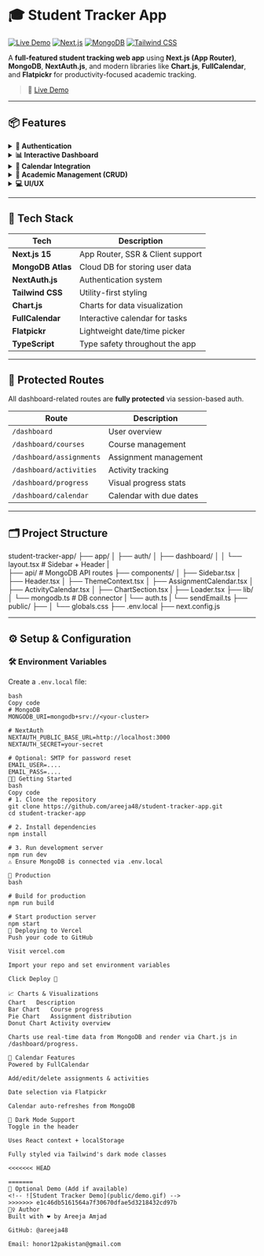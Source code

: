 # 🎓 Student Tracker App

[![Live Demo](https://img.shields.io/badge/Live-Demo-blue?style=for-the-badge&logo=vercel)](https://student-tracker-taupe.vercel.app/)
[![Next.js](https://img.shields.io/badge/Next.js-15-black?style=for-the-badge&logo=next.js)](https://nextjs.org/)
[![MongoDB](https://img.shields.io/badge/MongoDB-Atlas-green?style=for-the-badge&logo=mongodb)](https://www.mongodb.com/atlas)
[![Tailwind CSS](https://img.shields.io/badge/TailwindCSS-blue?style=for-the-badge&logo=tailwind-css)](https://tailwindcss.com/)


A **full-featured student tracking web app** using **Next.js (App Router)**, **MongoDB**, **NextAuth.js**, and modern libraries like **Chart.js**, **FullCalendar**, and **Flatpickr** for productivity-focused academic tracking.

> 🚀 [Live Demo](https://student-tracker-taupe.vercel.app)

---

## 📦 Features

<details>
<summary><strong>🔐 Authentication</strong></summary>

- NextAuth.js (Credentials Provider)
- Secure password hashing
- Protected routes via sessions
- Forgot/Reset password via token

</details>

<details>
<summary><strong>📊 Interactive Dashboard</strong></summary>

- View course progress (Bar chart)
- Assignment stats (Pie chart)
- Activity stats (Donut chart)
- Chart.js powered visuals

</details>

<details>
<summary><strong>📅 Calendar Integration</strong></summary>

- View due dates for assignments/activities
- Real-time sync with MongoDB
- Flatpickr for form date pickers

</details>

<details>
<summary><strong>🧠 Academic Management (CRUD)</strong></summary>

- Courses
- Assignments
- Activities
- Each has Create, Read, Update, Delete operations

</details>

<details>
<summary><strong>💻 UI/UX</strong></summary>

- Responsive sidebar and header
- Dark/Light theme toggle (saved in localStorage)
- Clean layout with Tailwind CSS

</details>

---

## 🧰 Tech Stack

| Tech            | Description                              |
|-----------------|------------------------------------------|
| **Next.js 15**  | App Router, SSR & Client support         |
| **MongoDB Atlas** | Cloud DB for storing user data         |
| **NextAuth.js** | Authentication system                    |
| **Tailwind CSS**| Utility-first styling                    |
| **Chart.js**    | Charts for data visualization            |
| **FullCalendar**| Interactive calendar for tasks           |
| **Flatpickr**   | Lightweight date/time picker             |
| **TypeScript**  | Type safety throughout the app           |

---

## 🔐 Protected Routes

All dashboard-related routes are **fully protected** via session-based auth.

| Route                       | Description                    |
|----------------------------|--------------------------------|
| `/dashboard`               | User overview                  |
| `/dashboard/courses`       | Course management              |
| `/dashboard/assignments`   | Assignment management          |
| `/dashboard/activities`    | Activity tracking              |
| `/dashboard/progress`      | Visual progress stats          |
| `/dashboard/calendar`      | Calendar with due dates        |

---

## 🗂️ Project Structure

student-tracker-app/
├── app/
│ ├── auth/
│ ├── dashboard/
│ │ └── layout.tsx # Sidebar + Header
|   
├── api/ # MongoDB API routes
├── components/
│ ├── Sidebar.tsx
│ ├── Header.tsx
│ ├── ThemeContext.tsx 
│ ├── AssignmentCalendar.tsx
│ ├── ActivityCalendar.tsx
│ ├── ChartSection.tsx
| ├── Loader.tsx
├── lib/
│ └── mongodb.ts # DB connector
| └── auth.ts
| └── sendEmail.ts
├── public/
├──
│ └── globals.css
├── .env.local
├── next.config.js

---

## ⚙️ Setup & Configuration

### 🛠️ Environment Variables

Create a `.env.local` file:

```env
bash
Copy code
# MongoDB
MONGODB_URI=mongodb+srv://<your-cluster>

# NextAuth
NEXTAUTH_PUBLIC_BASE_URL=http://localhost:3000
NEXTAUTH_SECRET=your-secret

# Optional: SMTP for password reset
EMAIL_USER=....
EMAIL_PASS=....
🧑‍💻 Getting Started
bash
Copy code
# 1. Clone the repository
git clone https://github.com/areeja48/student-tracker-app.git
cd student-tracker-app

# 2. Install dependencies
npm install

# 3. Run development server
npm run dev
⚠️ Ensure MongoDB is connected via .env.local

🧪 Production
bash

# Build for production
npm run build

# Start production server
npm start
🚀 Deploying to Vercel
Push your code to GitHub

Visit vercel.com

Import your repo and set environment variables

Click Deploy 🎉

📈 Charts & Visualizations
Chart	Description
Bar Chart	Course progress
Pie Chart	Assignment distribution
Donut Chart	Activity overview

Charts use real-time data from MongoDB and render via Chart.js in /dashboard/progress.

📅 Calendar Features
Powered by FullCalendar

Add/edit/delete assignments & activities

Date selection via Flatpickr

Calendar auto-refreshes from MongoDB

🌙 Dark Mode Support
Toggle in the header

Uses React context + localStorage

Fully styled via Tailwind's dark mode classes

<<<<<<< HEAD

=======
📸 Optional Demo (Add if available)
<!-- ![Student Tracker Demo](public/demo.gif) -->
>>>>>>> e1c46db5161564a7f30670dfae5d3218432cd97b
🙋‍♀️ Author
Built with ❤️ by Areeja Amjad

GitHub: @areeja48

Email: honor12pakistan@gmail.com